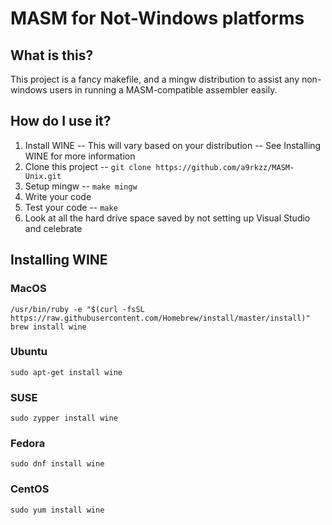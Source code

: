# MASM for Not-Windows platforms
## What is this?
This project is a fancy makefile, and a mingw distribution to assist any non-windows users in running a MASM-compatible assembler easily.

## How do I use it?
1. Install WINE -- This will vary based on your distribution -- See Installing WINE for more information
2. Clone this project -- `git clone https://github.com/a9rkzz/MASM-Unix.git`
3. Setup mingw -- `make mingw`
4. Write your code
5. Test your code -- `make`
6. Look at all the hard drive space saved by not setting up Visual Studio and celebrate

## Installing WINE
### MacOS
```
/usr/bin/ruby -e "$(curl -fsSL https://raw.githubusercontent.com/Homebrew/install/master/install)"
brew install wine
```

### Ubuntu
```
sudo apt-get install wine
```

### SUSE
```
sudo zypper install wine
```

### Fedora
```
sudo dnf install wine
```

### CentOS
```
sudo yum install wine
```

